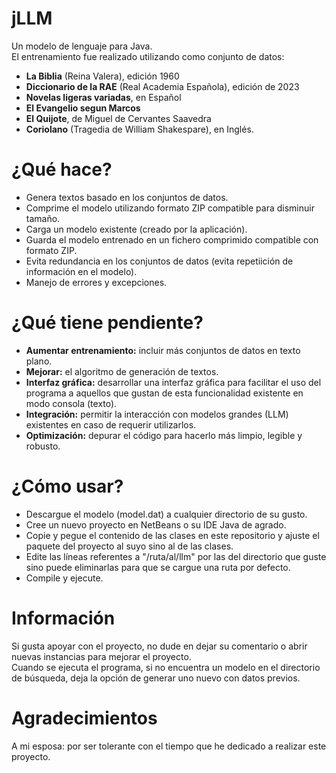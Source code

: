 # jLLM
Un modelo de lenguaje para Java.<br>
El entrenamiento fue realizado utilizando como conjunto de datos:
* <b>La Biblia</b> (Reina Valera), edición 1960
* <b>Diccionario de la RAE</b> (Real Academia Española), edición de 2023
* <b>Novelas ligeras variadas</b>, en Español
* <b>El Evangelio segun Marcos</b>
* <b>El Quijote</b>, de Miguel de Cervantes Saavedra
* <b>Coriolano</b> (Tragedia de William Shakespare), en Inglés.

# ¿Qué hace?
* Genera textos basado en los conjuntos de datos.
* Comprime el modelo utilizando formato ZIP compatible para disminuir tamaño.
* Carga un modelo existente (creado por la aplicación).
* Guarda el modelo entrenado en un fichero comprimido compatible con formato ZIP.
* Evita redundancia en los conjuntos de datos (evita repetiición de información en el modelo).
* Manejo de errores y excepciones.

# ¿Qué tiene pendiente?
* <b>Aumentar entrenamiento:</b> incluir más conjuntos de datos en texto plano.
* <b>Mejorar:</b> el algoritmo de generación de textos.
* <b>Interfaz gráfica:</b> desarrollar una interfaz gráfica para facilitar el uso del programa a aquellos que gustan de esta funcionalidad existente en modo consola (texto).
* <b>Integración:</b> permitir la interacción con modelos grandes (LLM) existentes en caso de requerir utilizarlos.
* <b>Optimización:</b> depurar el código para hacerlo más limpio, legible y robusto.

# ¿Cómo usar?
* Descargue el modelo (model.dat) a cualquier directorio de su gusto.
* Cree un nuevo proyecto en NetBeans o su IDE Java de agrado.
* Copie y pegue el contenido de las clases en este repositorio y ajuste el paquete del proyecto al suyo sino al de las clases.
* Edite las líneas referentes a "/ruta/al/llm" por las del directorio que guste sino puede eliminarlas para que se cargue una ruta por defecto.
* Compile y ejecute.
  
# Información
Si gusta apoyar con el proyecto, no dude en dejar su comentario o abrir nuevas instancias para mejorar el proyecto.<br>
Cuando se ejecuta el programa, si no encuentra un modelo en el directorio de búsqueda, deja la opción de generar uno nuevo con datos previos.

# Agradecimientos
A mi esposa: por ser tolerante con el tiempo que he dedicado a realizar este proyecto. 

